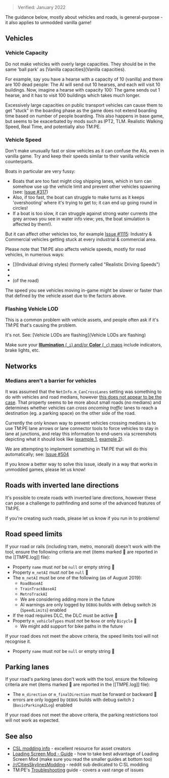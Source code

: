 > Verified: January 2022

The guidance below, mostly about vehicles and roads, is general-purpose - it also applies to unmodded vanilla game!

## Vehicles

### Vehicle Capacity

Do not make vehicles with overly large capacities. They should be in the same 'ball park' as [Vanilla capacities](Vanilla capacities).

For example, say you have a hearse with a capacity of 10 (vanilla) and there are 100 dead people: The AI will send out 10 hearses, and each will visit 10 buildings. Now, imagine a hearse with capacity 100: The game sends out 1 hearse, and it has to visit 100 buildings which takes much longer.

Excessively large capacities on public transport vehicles can cause them to get "stuck" in the boarding phase as the game does not extend boarding time based on number of people boarding. This also happens in base game, but seems to be exacerbated by mods such as IPT2, TLM. Realistic Walking Speed, Real Time, and potentially also TM:PE.

### Vehicle Speed

Don't make unusually fast or slow vehicles as it can confuse the AIs, even in vanilla game. Try and keep their speeds similar to their vanilla vehicle counterparts.

Boats in particular are very fussy:

* Boats that are too fast might clog shipping lanes, which in turn can somehow use up the vehicle limit and prevent other vehicles spawning (see: [Issue #317](https://github.com/krzychu124/Cities-Skylines-Traffic-Manager-President-Edition/issues/317))
* Also, if too fast, the boat can struggle to make turns as it keeps 'overshooting' where it's trying to get to; it can end up going round in circles!
* If a boat is too slow, it can struggle against strong water currents (the grey arrows you see in water info view; yes, the boat simulation is affected by them!).

But it can affect other vehicles too, for example [Issue #1115](https://github.com/CitiesSkylinesMods/TMPE/issues/1115): Industry & Commercial vehicles getting stuck at every industrial & commercial area.

Please note that TM:PE also affects vehicle speeds, mostly for road vehicles, in numerous ways:

* [](Individual driving styles) (formerly called "Realistic Driving Speeds")
* [](Reckless-Drivers.md)
* [](Road-Conditions.md)
* [](Speed-Limits.md) (of the road)

The speed you see vehicles moving in-game might be slower or faster than that defined by the vehicle asset due to the factors above.

### Flashing Vehicle LOD

This is a common problem with vehicle assets, and people often ask if it's TM:PE that's causing the problem.

It's not. See: [Vehicle LODs are flashing](Vehicle LODs are flashing)

Make sure your [**Illumination** (```_i```) and/or **Color** (```_c```) maps](https://cslmodding.info/asset/vehicle/) include indicators, brake lights, etc.

## Networks

### Medians aren't a barrier for vehicles

It was assumed that the ```NetInfo.m_CanCrossLanes``` setting was something to do with vehicles and road medians, however [this does not appear to be the case](https://github.com/krzychu124/Cities-Skylines-Traffic-Manager-President-Edition/issues/192). That property seems to be more about small roads (no medians) and determines whether vehicles can _cross oncoming traffic_ lanes to reach a destination (eg. a parking space) on the other side of the road.

Currently the only known way to prevent vehicles crossing medians is to use TM:PE lane arrows or lane connector tools to force vehicles to stay in lane at junctions, and relay this information to end-users via screenshots depicting what it should look like ([example 1](https://steamcommunity.com/sharedfiles/filedetails/?id=1327917624), [example 2](https://steamcommunity.com/sharedfiles/filedetails/?id=1718180429)).

We are attempting to implement something in TM:PE that will do this automatically; see: [Issue #504](https://github.com/krzychu124/Cities-Skylines-Traffic-Manager-President-Edition/issues/504)

If you know a better way to solve this issue, ideally in a way that works in unmodded games, please let us know!

## Roads with inverted lane directions

It's possible to create roads with inverted lane directions, however these can pose a challenge to pathfinding and some of the advanced features of TM:PE.

If you're creating such roads, please let us know if you run in to problems!

## Road speed limits

If your road or rails (including tram, metro, monorail) doesn't work with the [](Speed-Limits.md) tool, ensure the following criteria are met (items marked 📜 are reported in the [[TMPE.log]] file):

* Property `name` must _not_ be `null` or empty string 📜 
* Property `m_netAI` must _not_ be `null` 📜 
* The `m_netAI` must be one of the following (as of August 2019):
    * `RoadBaseAI`
    * `TrainTrackBaseAI`
    * `MetroTrackAI`
    * We are considering adding more in the future
    * AI warnings are only logged by `DEBUG` builds with debug switch `26` (`SpeedLimits`) enabled
* If the road requires DLC, the DLC must be active 📜 
* Property `m_vehicleTypes` must _not_ be `None` or only `Bicycle` 📜 
    * We might add support for bike paths in the future

If your road does not meet the above criteria, the speed limits tool will not recognise it.
* Property `name` must _not_ be `null` or empty string 📜 

## Parking lanes
If your road's parking lanes don't work with the [](Parking-Restrictions.md) tool, ensure the following criteria are met (items marked 📜 are reported in the [[TMPE.log]] file):

* The `m_direction` or `m_finalDirection` must be forward or backward 📜 
* errors are only logged by `DEBUG` builds with debug switch `2` (`BasicParkingAILog`) enabled

If your road does not meet the above criteria, the parking restrictions tool will not work as expected.

## See also

* [CSL modding info](https://cslmodding.info/) - excellent resource for asset creators
* [Loading Screen Mod - Guide](https://steamcommunity.com/workshop/filedetails/discussion/667342976/1636416951459546732/) - how to take best advantage of Loading Screen Mod (make sure you read the smaller guides at bottom too)
* [/r/CitiesSkylinesModding](https://www.reddit.com/r/CitiesSkylinesModding/) - reddit sub dedicated to C:SL modding
* TM:PE's [Troubleshooting](Troubleshooting) guide - covers a vast range of issues